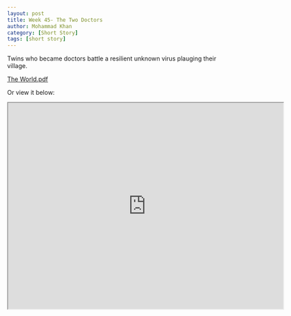 ```yaml
---
layout: post
title: Week 45- The Two Doctors
author: Mohammad Khan
category: [Short Story]
tags: [short story]
---
```

Twins who became doctors battle a resilient unknown virus plauging their village.



<p><a href="https://drive.google.com/file/d/1SGXYBc7_TXVXO67ZTjNXjLB-3_bmEoO8/view?usp=sharing">
The World.pdf</a></p>


Or view it below: 
<iframe src="https://drive.google.com/file/d/1SGXYBc7_TXVXO67ZTjNXjLB-3_bmEoO8/preview" width="640" height="480" allow="autoplay"></iframe>